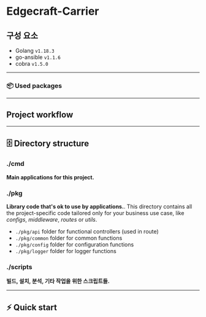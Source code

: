 # Edgecraft-Carrier

## 구성 요소
- Golang `v1.18.3`
- go-ansible `v1.1.6`
- cobra `v1.5.0`
-----
### 📦 Used packages

-----
## Project workflow 

-----
## 🗄 Directory structure
### ./cmd
**Main applications for this project.**

### ./pkg
**Library code that's ok to use by applications.**. This directory contains all the project-specific code tailored only for your business use case, like _configs_, _middleware_, _routes_ or _utils_.
- `./pkg/api` folder for functional controllers (used in route)
- `./pkg/common` folder for common functions
- `./pkg/config` folder for configuration functions
- `./pkg/logger` folder for logger functions

### ./scripts
**빌드, 설치, 분석, 기타 작업을 위한 스크립트들.**


-----
## ⚡️ Quick start







